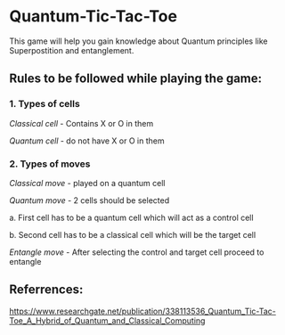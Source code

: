 # Quantum-Tic-Tac-Toe

This game will help you gain knowledge about Quantum principles like Superpostition and entanglement.

## Rules to be followed while playing the game:

### 1. Types of cells 
  _Classical cell_ - Contains X or O in them 
  
  _Quantum cell_ - do not have X or O in them

### 2. Types of moves 
 
_Classical move_ - played on a quantum cell 
 
 
_Quantum move_ -  2 cells should be selected 
 
 a. First cell has to be a quantum cell which will act as a control cell 
 
 b. Second cell has to be a classical cell which will be the target cell
 
 
 _Entangle move_ - After selecting the control and target cell proceed to entangle
 
 ## Referrences:
 
 https://www.researchgate.net/publication/338113536_Quantum_Tic-Tac-Toe_A_Hybrid_of_Quantum_and_Classical_Computing
